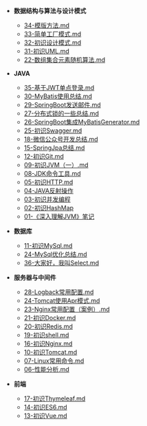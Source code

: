 * **数据结构与算法与设计模式**
    * [34-模版方法.md](数据结构与算法与设计模式/34-模版方法.md) 
    * [33-简单工厂模式.md](数据结构与算法与设计模式/33-简单工厂模式.md) 
    * [32-初识设计模式.md](数据结构与算法与设计模式/32-初识设计模式.md) 
    * [31-初识UML.md](数据结构与算法与设计模式/31-初识UML.md) 
    * [22-数组集合元素随机算法.md](数据结构与算法与设计模式/22-数组集合元素随机算法.md) 
    
    
* **JAVA**
    * [35-基于JWT单点登录.md](JAVA/35-基于JWT单点登录.md) 
    * [30-MyBatis使用总结.md](JAVA/30-MyBatis使用总结.md) 
    * [29-SpringBoot发送邮件.md](JAVA/29-SpringBoot发送邮件.md) 
    * [27-分布式锁的一些总结.md](JAVA/27-分布式锁的一些总结.md) 
    * [26-SpringBoot集成MyBatisGenerator.md](JAVA/26-SpringBoot集成MyBatisGenerator.md) 
    * [25-初识Swagger.md](JAVA/25-初识Swagger.md) 
    * [18-微信公众号开发总结.md](JAVA/18-微信公众号开发总结.md) 
    * [15-SpringJpa总结.md](JAVA/15-SpringJpa总结.md)
    * [12-初识Git.md](JAVA/12-初识Git.md)
    * [09-初识JVM（一）.md](JAVA/09-初识JVM（一）.md)
    * [08-JDK命令工具.md](JAVA/08-JDK命令工具.md)
    * [05-初识HTTP.md](JAVA/05-初识HTTP.md)
    * [04-JAVA反射操作](JAVA/04-JAVA反射操作.md)
    * [03-初识并发编程](JAVA/03-初识并发编程.md)
    * [02-初识HashMap](JAVA/02-初识HashMap.md)
    * [01-《深入理解JVM》笔记](JAVA/01-《深入理解JVM》笔记.md) 
   
    
    
* **数据库**
    * [11-初识MySql.md](数据库/11-初识MySql.md)
    * [24-MySql优化总结.md](数据库/24-MySql优化总结.md)
    * [36-大家好，我叫Select.md](数据库/36-大家好，我叫Select.md)

* **服务器与中间件**
    * [28-Logback常用配置.md](服务器与中间件/28-Logback常用配置.md)
    * [24-Tomcat使用Apr模式.md](服务器与中间件/24-Tomcat使用Apr模式.md)
    * [23-Nginx常用配置（案例）.md](服务器与中间件/23-Nginx常用配置（案例）.md)
    * [21-初识Docker.md](服务器与中间件/21-初识Docker.md)
    * [20-初识Redis.md](服务器与中间件/20-初识Redis.md)
    * [19-初识shell.md](服务器与中间件/19-初识shell.md)
    * [16-初识Nginx.md](服务器与中间件/16-初识Nginx.md)
    * [10-初识Tomcat.md](JAVA/10-初识Tomcat.md)
    * [07-Linux常用命令.md](服务器与中间件/07-Linux常用命令.md)
    * [06-性能分析.md](服务器与中间件/06-性能分析.md)

* **前端**
    * [17-初识Thymeleaf.md](前端/17-初识Thymeleaf.md) 
    * [14-初识ES6.md](前端/14-初识ES6.md) 
    * [13-初识Vue.md](前端/13-初识Vue.md) 
